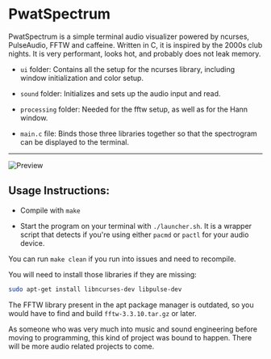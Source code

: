 # PwatSpectrum

PwatSpectrum is a simple terminal audio visualizer powered by ncurses, PulseAudio, FFTW and caffeine. Written in C, it is inspired by the 2000s club nights. It is very performant, looks hot, and probably does not leak memory.

- `ui` folder:
Contains all the setup for the ncurses library, including window initialization and color setup.

- `sound` folder:
Initializes and sets up the audio input and read.

- `processing` folder:
Needed for the fftw setup, as well as for the Hann window.

- `main.c` file:
Binds those three libraries together so that the spectrogram can be displayed to the terminal.

---

![Preview](preview.png)

## Usage Instructions:

- Compile with `make` 

- Start the program on your terminal with `./launcher.sh`. It is a wrapper script that detects if you're using either `pacmd` or `pactl` for your audio device.

You can run `make clean` if you run into issues and need to recompile.

You will need to install those libraries if they are missing:

```sh
sudo apt-get install libncurses-dev libpulse-dev
```

The FFTW library present in the apt package manager is outdated, so you would have to find and  build `fftw-3.3.10.tar.gz` or later.

As someone who was very much into music and sound engineering before moving to programming, this kind of project was bound to happen. There will be more audio related projects to come.
